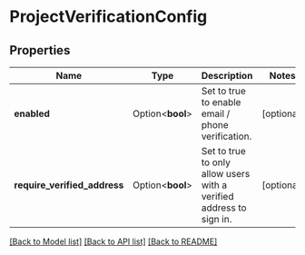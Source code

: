 # ProjectVerificationConfig

## Properties

Name | Type | Description | Notes
------------ | ------------- | ------------- | -------------
**enabled** | Option<**bool**> | Set to true to enable email / phone verification. | [optional]
**require_verified_address** | Option<**bool**> | Set to true to only allow users with a verified address to sign in. | [optional]

[[Back to Model list]](../README.md#documentation-for-models) [[Back to API list]](../README.md#documentation-for-api-endpoints) [[Back to README]](../README.md)


